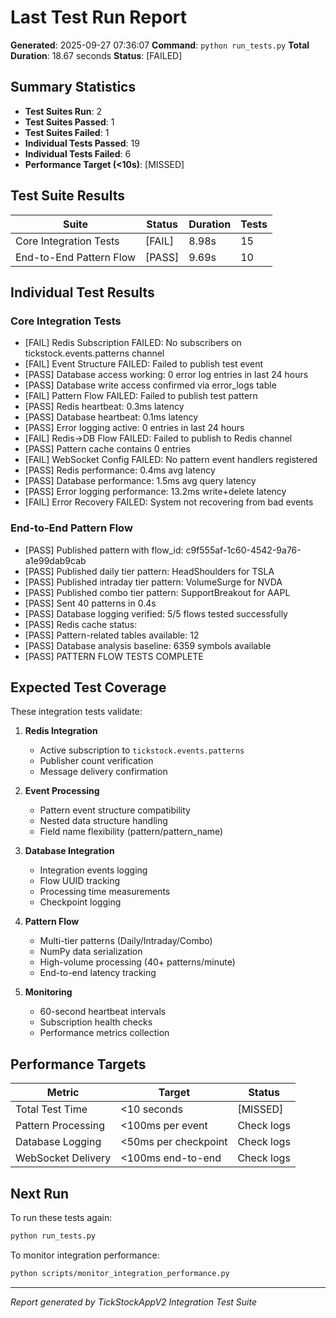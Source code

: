 # Last Test Run Report

**Generated**: 2025-09-27 07:36:07
**Command**: `python run_tests.py`
**Total Duration**: 18.67 seconds
**Status**: [FAILED]

## Summary Statistics

- **Test Suites Run**: 2
- **Test Suites Passed**: 1
- **Test Suites Failed**: 1
- **Individual Tests Passed**: 19
- **Individual Tests Failed**: 6
- **Performance Target (<10s)**: [MISSED]

## Test Suite Results

| Suite | Status | Duration | Tests |
|-------|--------|----------|-------|
| Core Integration Tests | [FAIL] | 8.98s | 15 |
| End-to-End Pattern Flow | [PASS] | 9.69s | 10 |

## Individual Test Results


### Core Integration Tests

- [FAIL] Redis Subscription FAILED: No subscribers on tickstock.events.patterns channel
- [FAIL] Event Structure FAILED: Failed to publish test event
- [PASS] Database access working: 0 error log entries in last 24 hours
- [PASS] Database write access confirmed via error_logs table
- [FAIL] Pattern Flow FAILED: Failed to publish test pattern
- [PASS] Redis heartbeat: 0.3ms latency
- [PASS] Database heartbeat: 0.1ms latency
- [PASS] Error logging active: 0 entries in last 24 hours
- [FAIL] Redis->DB Flow FAILED: Failed to publish to Redis channel
- [PASS] Pattern cache contains 0 entries
- [FAIL] WebSocket Config FAILED: No pattern event handlers registered
- [PASS] Redis performance: 0.4ms avg latency
- [PASS] Database performance: 1.5ms avg query latency
- [PASS] Error logging performance: 13.2ms write+delete latency
- [FAIL] Error Recovery FAILED: System not recovering from bad events

### End-to-End Pattern Flow

- [PASS] Published pattern with flow_id: c9f555af-1c60-4542-9a76-a1e99dab9cab
- [PASS] Published daily tier pattern: HeadShoulders for TSLA
- [PASS] Published intraday tier pattern: VolumeSurge for NVDA
- [PASS] Published combo tier pattern: SupportBreakout for AAPL
- [PASS] Sent 40 patterns in 0.4s
- [PASS] Database logging verified: 5/5 flows tested successfully
- [PASS] Redis cache status:
- [PASS] Pattern-related tables available: 12
- [PASS] Database analysis baseline: 6359 symbols available
- [PASS] PATTERN FLOW TESTS COMPLETE

## Expected Test Coverage

These integration tests validate:

1. **Redis Integration**
   - Active subscription to `tickstock.events.patterns`
   - Publisher count verification
   - Message delivery confirmation

2. **Event Processing**
   - Pattern event structure compatibility
   - Nested data structure handling
   - Field name flexibility (pattern/pattern_name)

3. **Database Integration**
   - Integration events logging
   - Flow UUID tracking
   - Processing time measurements
   - Checkpoint logging

4. **Pattern Flow**
   - Multi-tier patterns (Daily/Intraday/Combo)
   - NumPy data serialization
   - High-volume processing (40+ patterns/minute)
   - End-to-end latency tracking

5. **Monitoring**
   - 60-second heartbeat intervals
   - Subscription health checks
   - Performance metrics collection

## Performance Targets

| Metric | Target | Status |
|--------|--------|--------|
| Total Test Time | <10 seconds | [MISSED] |
| Pattern Processing | <100ms per event | Check logs |
| Database Logging | <50ms per checkpoint | Check logs |
| WebSocket Delivery | <100ms end-to-end | Check logs |

## Next Run

To run these tests again:

```bash
python run_tests.py
```

To monitor integration performance:

```bash
python scripts/monitor_integration_performance.py
```

---
*Report generated by TickStockAppV2 Integration Test Suite*
